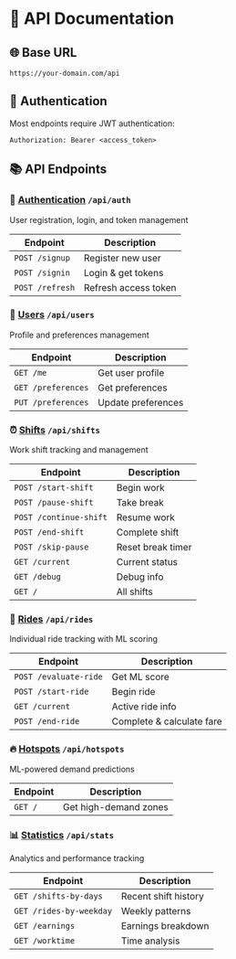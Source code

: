 # 🚀 API Documentation

## 🌐 Base URL
```
https://your-domain.com/api
```

## 🔑 Authentication
Most endpoints require JWT authentication:
```
Authorization: Bearer <access_token>
```

## 📚 API Endpoints

### 🔐 [Authentication](./auth.md) `/api/auth`
User registration, login, and token management

| Endpoint | Description |
|----------|-------------|
| `POST /signup` | Register new user |
| `POST /signin` | Login & get tokens |
| `POST /refresh` | Refresh access token |

### 👤 [Users](./users.md) `/api/users`
Profile and preferences management

| Endpoint | Description |
|----------|-------------|
| `GET /me` | Get user profile |
| `GET /preferences` | Get preferences |
| `PUT /preferences` | Update preferences |

### ⏰ [Shifts](./shifts.md) `/api/shifts`
Work shift tracking and management

| Endpoint | Description |
|----------|-------------|
| `POST /start-shift` | Begin work |
| `POST /pause-shift` | Take break |
| `POST /continue-shift` | Resume work |
| `POST /end-shift` | Complete shift |
| `POST /skip-pause` | Reset break timer |
| `GET /current` | Current status |
| `GET /debug` | Debug info |
| `GET /` | All shifts |

### 🚖 [Rides](./rides.md) `/api/rides`
Individual ride tracking with ML scoring

| Endpoint | Description |
|----------|-------------|
| `POST /evaluate-ride` | Get ML score |
| `POST /start-ride` | Begin ride |
| `GET /current` | Active ride info |
| `POST /end-ride` | Complete & calculate fare |

### 🔥 [Hotspots](./hotspots.md) `/api/hotspots`
ML-powered demand predictions

| Endpoint | Description |
|----------|-------------|
| `GET /` | Get high-demand zones |

### 📊 [Statistics](./stats.md) `/api/stats`
Analytics and performance tracking

| Endpoint | Description |
|----------|-------------|
| `GET /shifts-by-days` | Recent shift history |
| `GET /rides-by-weekday` | Weekly patterns |
| `GET /earnings` | Earnings breakdown |
| `GET /worktime` | Time analysis |